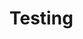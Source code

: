 <html>
  <head>
    <title>  Testimg </title>
  </head>
  <body>
    <h1>  Testing  </h1>
  </body>
</html>
